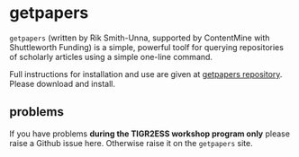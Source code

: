 # getpapers

`getpapers` (written by Rik Smith-Unna, supported by ContentMine with Shuttleworth Funding) is a simple, powerful toolf for querying repositories
of scholarly articles using a simple one-line command.

Full instructions for installation and use are given at [getpapers repository](http://github.com/contentmine/getpapers). Please download and 
install.

## problems
If you have problems **during the TIGR2ESS workshop program only** please raise a Github issue here. Otherwise raise it on the `getpapers` site.

